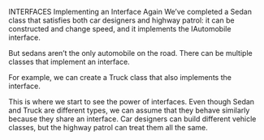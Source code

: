 INTERFACES
Implementing an Interface Again
We’ve completed a Sedan class that satisfies both car designers and highway patrol: it can be constructed and change speed, and it implements the IAutomobile interface.

But sedans aren’t the only automobile on the road. There can be multiple classes that implement an interface.

For example, we can create a Truck class that also implements the interface.

This is where we start to see the power of interfaces. Even though Sedan and Truck are different types, we can assume that they behave similarly because they share an interface. Car designers can build different vehicle classes, but the highway patrol can treat them all the same.
